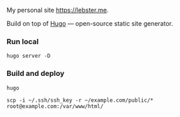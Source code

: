 My personal site https://lebster.me.

Build on top of [Hugo](https://gohugo.io) — open-source static site generator.

### Run local

```
hugo server -D
```

### Build and deploy

```
hugo
```

```
scp -i ~/.ssh/ssh_key -r ~/example.com/public/* root@example.com:/var/www/html/
```
